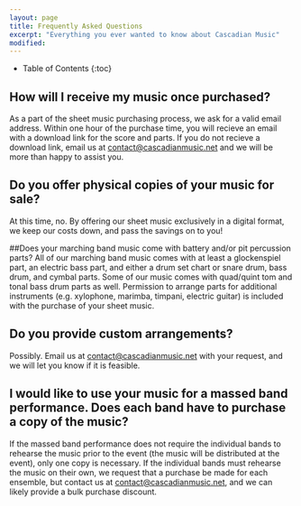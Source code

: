 ```yaml
---
layout: page
title: Frequently Asked Questions
excerpt: "Everything you ever wanted to know about Cascadian Music"
modified:
---
```


* Table of Contents
{:toc}

## How will I receive my music once purchased?
As a part of the sheet music purchasing process, we ask for a valid email address. Within one hour of the purchase time, you will recieve an email with a download link for the score and parts. If you do not recieve a download link, email us at <contact@cascadianmusic.net> and we will be more than happy to assist you.

## Do you offer physical copies of your music for sale?
At this time, no. By offering our sheet music exclusively in a digital format, we keep our costs down, and pass the savings on to you!

##Does your marching band music come with battery and/or pit percussion parts?
All of our marching band music comes with at least a glockenspiel part, an electric bass part, and either a drum set chart or snare drum, bass drum, and cymbal parts. Some of our music comes with quad/quint tom and tonal bass drum parts as well. Permission to arrange parts for additional instruments (e.g. xylophone, marimba, timpani, electric guitar) is included with the purchase of your sheet music.

## Do you provide custom arrangements?
Possibly. Email us at <contact@cascadianmusic.net> with your request, and we will let you know if it is feasible.

## I would like to use your music for a massed band performance. Does each band have to purchase a copy of the music?
If the massed band performance does not require the individual bands to rehearse the music prior to the event (the music will be distributed at the event), only one copy is necessary. If the individual bands must rehearse the music on their own, we request that a purchase be made for each ensemble, but contact us at <contact@cascadianmusic.net>, and we can likely provide a bulk purchase discount.

